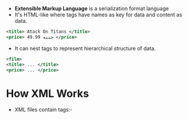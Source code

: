 - **Extensible Markup Language** is a serialization format language
- It's HTML-like where tags have names as key for data and content as data.
```xml
<title> Atack On Titans </title>
<price> 49.99 جنيه </price>
```
- It can nest tags to represent hierarchical structure of data.
```xml
<film>
<title> ... </title>
<price> ... </price>
```
# How XML Works
- XML files contain tags:-
